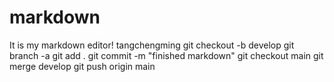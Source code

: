 # markdown
It is my markdown editor! tangchengming
git checkout -b develop
git branch -a
git add .
git commit -m "finished markdown"
git checkout main
git merge develop
git push origin main
